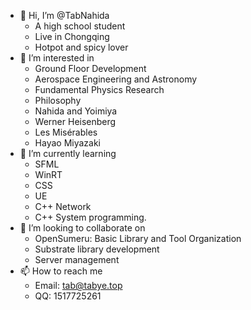 - 👋 Hi, I’m @TabNahida
  - A high school student
  - Live in Chongqing
  - Hotpot and spicy lover
- 👀 I’m interested in 
  - Ground Floor Development
  - Aerospace Engineering and Astronomy
  - Fundamental Physics Research
  - Philosophy
  - Nahida and Yoimiya
  - Werner Heisenberg
  - Les Misérables
  - Hayao Miyazaki
- 🌱 I’m currently learning 
  - SFML
  - WinRT
  - CSS 
  - UE
  - C++ Network
  - C++ System programming.
- 💞️ I’m looking to collaborate on
  - OpenSumeru: Basic Library and Tool Organization
  - Substrate library development
  - Server management
- 📫 How to reach me 
  - Email: tab@tabye.top
  - QQ: 1517725261

<!---
TabNahida/TabNahida is a ✨ special ✨ repository because its `README.md` (this file) appears on your GitHub profile.
You can click the Preview link to take a look at your changes.
--->
